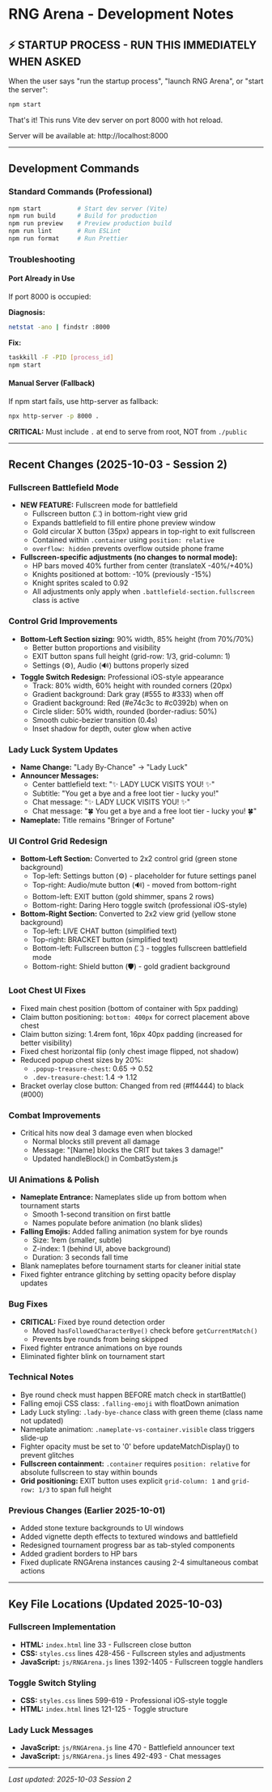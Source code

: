 # RNG Arena - Development Notes

## ⚡ STARTUP PROCESS - RUN THIS IMMEDIATELY WHEN ASKED

When the user says "run the startup process", "launch RNG Arena", or "start the server":

```bash
npm start
```

That's it! This runs Vite dev server on port 8000 with hot reload.

Server will be available at: http://localhost:8000

---

## Development Commands

### Standard Commands (Professional)
```bash
npm start          # Start dev server (Vite)
npm run build      # Build for production
npm run preview    # Preview production build
npm run lint       # Run ESLint
npm run format     # Run Prettier
```

### Troubleshooting

#### Port Already in Use
If port 8000 is occupied:

**Diagnosis:**
```bash
netstat -ano | findstr :8000
```

**Fix:**
```bash
taskkill -F -PID [process_id]
npm start
```

#### Manual Server (Fallback)
If npm start fails, use http-server as fallback:
```bash
npx http-server -p 8000 .
```

**CRITICAL:** Must include `.` at end to serve from root, NOT from `./public`

---

## Recent Changes (2025-10-03 - Session 2)

### Fullscreen Battlefield Mode
- **NEW FEATURE:** Fullscreen mode for battlefield
  - Fullscreen button (⛶) in bottom-right view grid
  - Expands battlefield to fill entire phone preview window
  - Gold circular X button (35px) appears in top-right to exit fullscreen
  - Contained within `.container` using `position: relative`
  - `overflow: hidden` prevents overflow outside phone frame
- **Fullscreen-specific adjustments (no changes to normal mode):**
  - HP bars moved 40% further from center (translateX -40%/+40%)
  - Knights positioned at bottom: -10% (previously -15%)
  - Knight sprites scaled to 0.92
  - All adjustments only apply when `.battlefield-section.fullscreen` class is active

### Control Grid Improvements
- **Bottom-Left Section sizing:** 90% width, 85% height (from 70%/70%)
  - Better button proportions and visibility
  - EXIT button spans full height (grid-row: 1/3, grid-column: 1)
  - Settings (⚙️), Audio (🔊) buttons properly sized
- **Toggle Switch Redesign:** Professional iOS-style appearance
  - Track: 80% width, 60% height with rounded corners (20px)
  - Gradient background: Dark gray (#555 to #333) when off
  - Gradient background: Red (#e74c3c to #c0392b) when on
  - Circle slider: 50% width, rounded (border-radius: 50%)
  - Smooth cubic-bezier transition (0.4s)
  - Inset shadow for depth, outer glow when active

### Lady Luck System Updates
- **Name Change:** "Lady By-Chance" → "Lady Luck"
- **Announcer Messages:**
  - Center battlefield text: "✨ LADY LUCK VISITS YOU! ✨"
  - Subtitle: "You get a bye and a free loot tier - lucky you!"
  - Chat message: "✨ LADY LUCK VISITS YOU! ✨"
  - Chat message: "🍀 You get a bye and a free loot tier - lucky you! 🍀"
- **Nameplate:** Title remains "Bringer of Fortune"

### UI Control Grid Redesign
- **Bottom-Left Section:** Converted to 2x2 control grid (green stone background)
  - Top-left: Settings button (⚙️) - placeholder for future settings panel
  - Top-right: Audio/mute button (🔊) - moved from bottom-right
  - Bottom-left: EXIT button (gold shimmer, spans 2 rows)
  - Bottom-right: Daring Hero toggle switch (professional iOS-style)
- **Bottom-Right Section:** Converted to 2x2 view grid (yellow stone background)
  - Top-left: LIVE CHAT button (simplified text)
  - Top-right: BRACKET button (simplified text)
  - Bottom-left: Fullscreen button (⛶) - toggles fullscreen battlefield mode
  - Bottom-right: Shield button (🛡️) - gold gradient background

### Loot Chest UI Fixes
- Fixed main chest position (bottom of container with 5px padding)
- Claim button positioning: `bottom: 400px` for correct placement above chest
- Claim button sizing: 1.4rem font, 16px 40px padding (increased for better visibility)
- Fixed chest horizontal flip (only chest image flipped, not shadow)
- Reduced popup chest sizes by 20%:
  - `.popup-treasure-chest`: 0.65 → 0.52
  - `.dev-treasure-chest`: 1.4 → 1.12
- Bracket overlay close button: Changed from red (#ff4444) to black (#000)

### Combat Improvements
- Critical hits now deal 3 damage even when blocked
  - Normal blocks still prevent all damage
  - Message: "[Name] blocks the CRIT but takes 3 damage!"
  - Updated handleBlock() in CombatSystem.js

### UI Animations & Polish
- **Nameplate Entrance:** Nameplates slide up from bottom when tournament starts
  - Smooth 1-second transition on first battle
  - Names populate before animation (no blank slides)
- **Falling Emojis:** Added falling animation system for bye rounds
  - Size: 1rem (smaller, subtle)
  - Z-index: 1 (behind UI, above background)
  - Duration: 3 seconds fall time
- Blank nameplates before tournament starts for cleaner initial state
- Fixed fighter entrance glitching by setting opacity before display updates

### Bug Fixes
- **CRITICAL:** Fixed bye round detection order
  - Moved `hasFollowedCharacterBye()` check before `getCurrentMatch()`
  - Prevents bye rounds from being skipped
- Fixed fighter entrance animations on bye rounds
- Eliminated fighter blink on tournament start

### Technical Notes
- Bye round check must happen BEFORE match check in startBattle()
- Falling emoji CSS class: `.falling-emoji` with floatDown animation
- Lady Luck styling: `.lady-bye-chance` class with green theme (class name not updated)
- Nameplate animation: `.nameplate-vs-container.visible` class triggers slide-up
- Fighter opacity must be set to '0' before updateMatchDisplay() to prevent glitches
- **Fullscreen containment:** `.container` requires `position: relative` for absolute fullscreen to stay within bounds
- **Grid positioning:** EXIT button uses explicit `grid-column: 1` and `grid-row: 1/3` to span full height

### Previous Changes (Earlier 2025-10-01)
- Added stone texture backgrounds to UI windows
- Added vignette depth effects to textured windows and battlefield
- Redesigned tournament progress bar as tab-styled components
- Added gradient borders to HP bars
- Fixed duplicate RNGArena instances causing 2-4 simultaneous combat actions

---

## Key File Locations (Updated 2025-10-03)

### Fullscreen Implementation
- **HTML:** `index.html` line 33 - Fullscreen close button
- **CSS:** `styles.css` lines 428-456 - Fullscreen styles and adjustments
- **JavaScript:** `js/RNGArena.js` lines 1392-1405 - Fullscreen toggle handlers

### Toggle Switch Styling
- **CSS:** `styles.css` lines 599-619 - Professional iOS-style toggle
- **HTML:** `index.html` lines 121-125 - Toggle structure

### Lady Luck Messages
- **JavaScript:** `js/RNGArena.js` line 470 - Battlefield announcer text
- **JavaScript:** `js/RNGArena.js` lines 492-493 - Chat messages

---
*Last updated: 2025-10-03 Session 2*
